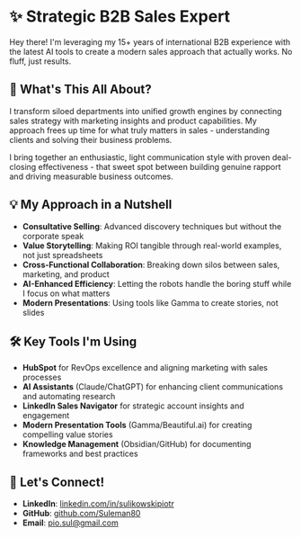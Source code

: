 # ✨ Strategic B2B Sales Expert

Hey there! I'm leveraging my 15+ years of international B2B experience with the latest AI tools to create a modern sales approach that actually works. No fluff, just results.

## 🚀 What's This All About?

I transform siloed departments into unified growth engines by connecting sales strategy with marketing insights and product capabilities. My approach frees up time for what truly matters in sales - understanding clients and solving their business problems. 

I bring together an enthusiastic, light communication style with proven deal-closing effectiveness - that sweet spot between building genuine rapport and driving measurable business outcomes.

## 💡 My Approach in a Nutshell

- **Consultative Selling**: Advanced discovery techniques but without the corporate speak
- **Value Storytelling**: Making ROI tangible through real-world examples, not just spreadsheets
- **Cross-Functional Collaboration**: Breaking down silos between sales, marketing, and product
- **AI-Enhanced Efficiency**: Letting the robots handle the boring stuff while I focus on what matters
- **Modern Presentations**: Using tools like Gamma to create stories, not slides

## 🛠️ Key Tools I'm Using

- **HubSpot** for RevOps excellence and aligning marketing with sales processes
- **AI Assistants** (Claude/ChatGPT) for enhancing client communications and automating research
- **LinkedIn Sales Navigator** for strategic account insights and engagement
- **Modern Presentation Tools** (Gamma/Beautiful.ai) for creating compelling value stories
- **Knowledge Management** (Obsidian/GitHub) for documenting frameworks and best practices

## 👋 Let's Connect!

- **LinkedIn**: [linkedin.com/in/sulikowskipiotr](https://linkedin.com/in/sulikowskipiotr)
- **GitHub**: [github.com/Suleman80](https://github.com/Suleman80)
- **Email**: pio.sul@gmail.com